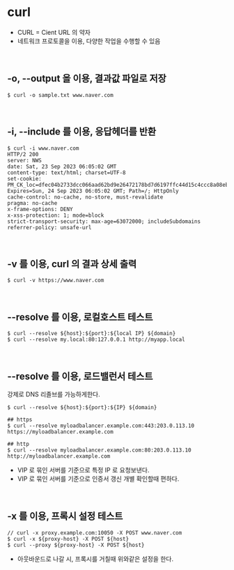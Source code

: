 # curl
* CURL = Cient URL 의 약자
* 네트워크 프로토콜을 이용, 다양한 작업을 수행할 수 있음
   
<BR>

## -o, --output 을 이용, 결과값 파일로 저장
```shell
$ curl -o sample.txt www.naver.com
```
   
<BR>

## -i, --include 를 이용, 응답헤더를 반환
```shell
$ curl -i www.naver.com
HTTP/2 200
server: NWS
date: Sat, 23 Sep 2023 06:05:02 GMT
content-type: text/html; charset=UTF-8
set-cookie: PM_CK_loc=dfec04b2733dcc066aad62bd9e26472178bd7d6197ffc44d15c4ccc8a08eb0bd; Expires=Sun, 24 Sep 2023 06:05:02 GMT; Path=/; HttpOnly
cache-control: no-cache, no-store, must-revalidate
pragma: no-cache
x-frame-options: DENY
x-xss-protection: 1; mode=block
strict-transport-security: max-age=63072000; includeSubdomains
referrer-policy: unsafe-url
```

<BR>

## -v 를 이용, curl 의 결과 상세 출력
```shell
$ curl -v https://www.naver.com
```

<BR>

## --resolve 를 이용, 로컬호스트 테스트
```shell
$ curl --resolve ${host}:${port}:${local IP} ${domain}
$ curl --resolve my.local:80:127.0.0.1 http://myapp.local
```

<BR>

## --resolve 를 이용, 로드밸런서 테스트
강제로 DNS 리졸브를 가능하게한다.
```shell
$ curl --resolve ${host}:${port}:${IP} ${domain}

## https 
$ curl --resolve myloadbalancer.example.com:443:203.0.113.10 https://myloadbalancer.example.com

## http
$ curl --resolve myloadbalancer.example.com:80:203.0.113.10 http://myloadbalancer.example.com
```
* VIP 로 묶인 서버를 기준으로 특정 IP 로 요청보낸다.
* VIP 로 묶인 서버를 기준으로 인증서 갱신 개별 확인할때 편하다.

<BR>

## -x 를 이용, 프록시 설정 테스트
```shell
// curl -x proxy.example.com:10050 -X POST www.naver.com
$ curl -x ${proxy-host} -X POST ${host}
$ curl --proxy ${proxy-host} -X POST ${host}
```
- 아웃바운드로 나갈 시, 프록시를 거칠때 위와같은 설정을 한다.